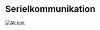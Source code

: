 # Serielkommunikation
 
[![Alt text](https://github.com/DDlabAU/serielkommunikation-arduino-p5/tree/master/P5JS)](https://github.com/DDlabAU/serielkommunikation-arduino-p5/blob/master/P5JS/media/p5jsserialardu.png)
